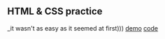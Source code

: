 ## HTML & CSS practice

\_it wasn't as easy as it seemed at first)))
[demo](https://skirnevskyialeksandr.github.io/Hooli-style-Popup/)
[code](https://github.com/SkirnevskyiAleksandr/Hooli-style-Popup)

